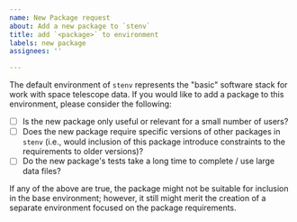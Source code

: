 ```yaml
---
name: New Package request
about: Add a new package to `stenv`
title: add `<package>` to environment
labels: new package
assignees: ''

---
```


The default environment of `stenv` represents the "basic" software stack for work with space telescope data. If you would like to add a package to this environment, please consider the following: 

- [ ] Is the new package only useful or relevant for a small number of users?
- [ ] Does the new package require specific versions of other packages in `stenv` (i.e., would inclusion of this package introduce constraints to the requirements to older versions)?
- [ ] Do the new package's tests take a long time to complete / use large data files?

If any of the above are true, the package might not be suitable for inclusion in the base environment; however, it still might merit the creation of a separate environment focused on the package requirements.
